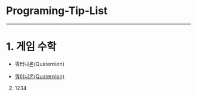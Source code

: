 # Programing-Tip-List

---

# 1. 게임 수학
* 쿼터니온(Quaternion)
- [쿼터니온(Quaternion)](https://github.com/quattroro/Programing-Tip-List/blob/main/GameMath/Quaternion.md)
2. 1234
